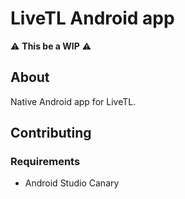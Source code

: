 # LiveTL Android app

⚠️ **This be a WIP** ⚠️

## About

Native Android app for LiveTL.


## Contributing

### Requirements
- Android Studio Canary